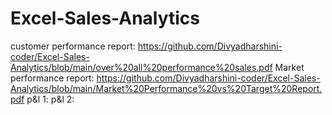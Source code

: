 # Excel-Sales-Analytics

customer performance report:  https://github.com/Divyadharshini-coder/Excel-Sales-Analytics/blob/main/over%20all%20performance%20sales.pdf
Market performance report:  https://github.com/Divyadharshini-coder/Excel-Sales-Analytics/blob/main/Market%20Performance%20vs%20Target%20Report.pdf
p&l 1:
p&l 2:
